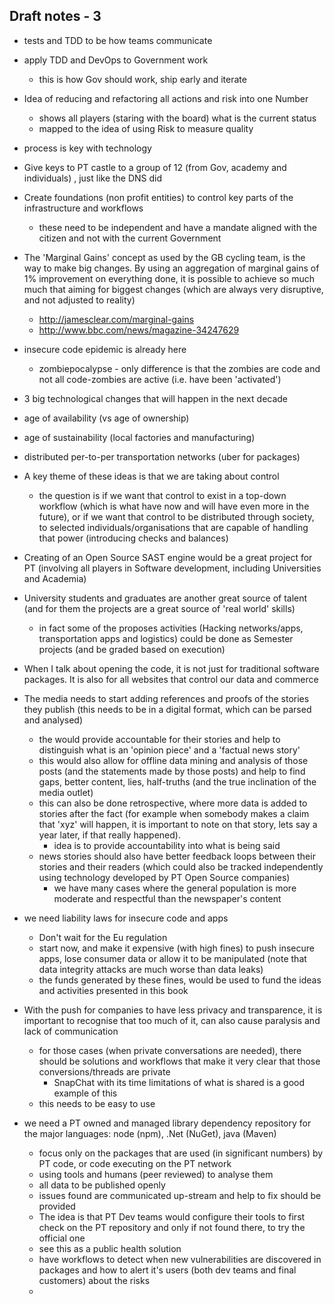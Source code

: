 ## Draft notes - 3

* tests and TDD to be how teams communicate
* apply TDD and DevOps to Government work
  * this is how Gov should work, ship early and iterate
* Idea of reducing and refactoring all actions and risk into one Number
  * shows all players (staring with the board) what is the current status
  * mapped to the idea of using Risk to measure quality

* process is key with technology

* Give keys to PT castle to a group of 12 (from Gov, academy and individuals) , just like the DNS did

* Create foundations (non profit entities) to control key parts of the infrastructure and workflows
  * these need to be independent and have a mandate aligned with the citizen and not with the current Government

* The 'Marginal Gains' concept as used by the GB cycling team, is the way to make big changes. By using an aggregation of marginal gains of 1% improvement on everything done, it is possible to achieve so much much that aiming for biggest changes (which are always very disruptive, and not adjusted to reality)
  * http://jamesclear.com/marginal-gains
  * http://www.bbc.com/news/magazine-34247629


* insecure code epidemic is already here  
  * zombiepocalypse - only difference is that the zombies are code and not all code-zombies are active (i.e. have been 'activated')

* 3 big technological changes that will happen in the next decade

 * age of availability (vs age of ownership)
 * age of sustainability (local factories and manufacturing)
 * distributed per-to-per transportation networks (uber for packages)

* A key theme of these ideas is that we are taking about control
  * the question is if we want that control to exist in a top-down workflow (which is what have now and will have even more in the future), or if we want that control to be distributed through society, to selected individuals/organisations that are capable of handling that power (introducing checks and balances)

* Creating of an Open Source SAST engine would be a great project for PT (involving all players in Software development, including Universities and Academia)

* University students and graduates are another great source of talent (and for them the projects are a great source of 'real world' skills)
  * in fact some of the proposes activities (Hacking networks/apps, transportation apps and logistics) could be done as Semester projects (and be graded based on execution)


* When I talk about opening the code, it is not just for traditional software packages. It is also for all websites that control our data and commerce

* The media needs to start adding references and proofs of the stories they publish (this needs to be in a digital format, which can be parsed and analysed)  
  * the would provide accountable for their stories and help to distinguish what is an 'opinion piece' and a 'factual news story'
  * this would also allow for offline data mining and analysis of those posts (and the statements made by those posts) and help to find gaps, better content, lies, half-truths (and the true inclination of the media outlet)
  * this can also be done retrospective, where more data is added to stories after the fact (for example when somebody makes a claim that 'xyz' will happen, it is important to note on that story, lets say a year later, if that really happened).
    * idea is to provide accountability into what is being said  
  * news stories should also have better feedback loops between their stories and their readers (which could also be tracked independently using technology developed by PT Open Source companies)
    * we have many cases where the general population is more moderate and respectful than the newspaper's content


* we need liability laws for insecure code and apps
  * Don't wait for the Eu regulation
  * start now, and make it expensive (with high fines) to push insecure apps, lose consumer data or allow it to be manipulated (note that data integrity attacks are much worse than data leaks)
  * the funds generated by these fines, would be used to fund the ideas and activities presented in this book

* With the push for companies to have less privacy and transparence, it is important to recognise that too much of it, can also cause paralysis and lack of communication
  * for those cases (when private conversations are needed), there should be solutions and workflows that make it very clear that those conversions/threads are private
    * SnapChat with its time limitations of what is shared is a good example of this
  * this needs to be easy to use

* we need a PT owned and managed library dependency repository for the major languages: node (npm), .Net (NuGet), java (Maven)
  * focus only on the packages that are used (in significant numbers) by PT code, or code executing on the PT network
  * using tools and humans (peer reviewed) to analyse them
  * all data to be published openly
  * issues found are communicated up-stream and help to fix should be provided
  * The idea is that PT Dev teams would configure their tools to first check on the PT repository and only if not found there, to try the official one
  * see this as a public health solution
  * have workflows to detect when new vulnerabilities are discovered in packages and how to alert it's users (both dev teams and final customers) about the risks
  *
